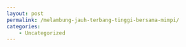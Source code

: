 ```yaml
---
layout: post
permalink: /melambung-jauh-terbang-tinggi-bersama-mimpi/
categories:
    - Uncategorized
---
```


